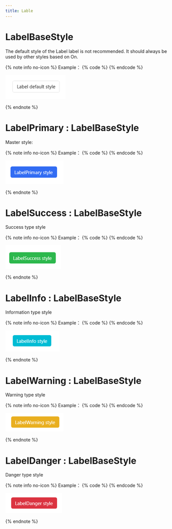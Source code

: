 ```yaml
---
title: Lable
---
```


# LabelBaseStyle

The default style of the Label label is not recommended. It should always be used by other styles based on On.

{% note info no-icon %}
Example：
{% code %}
    <Label Content="Label default style" Margin="10"></Label>
{% endcode %}

![Label.BaseStyle](https://raw.githubusercontent.com/HandyOrg/HandyOrgResource/master/HandyControl/Doc/native_controls/Label.BaseStyle.png)

{% endnote %}

# LabelPrimary : LabelBaseStyle

Master style:

{% note info no-icon %}
Example：
{% code %}
    <Label Content="LabelPrimary style" Margin="10" Style="{DynamicResource LabelPrimary}"></Label>
{% endcode %}

![Label.PrimaryStyle](https://raw.githubusercontent.com/HandyOrg/HandyOrgResource/master/HandyControl/Doc/native_controls/Label.PrimaryStyle.png)

{% endnote %}

# LabelSuccess : LabelBaseStyle

Success type style

{% note info no-icon %}
Example：
{% code %}
    <Label Content="LabelSuccess style" Margin="10" Style="{DynamicResource LabelSuccess}"></Label>
{% endcode %}

![Label.SuccessStyle](https://raw.githubusercontent.com/HandyOrg/HandyOrgResource/master/HandyControl/Doc/native_controls/Label.SuccessStyle.png)

{% endnote %}

# LabelInfo : LabelBaseStyle

Information type style

{% note info no-icon %}
Example：
{% code %}
    <Label Content="LabelInfo style" Margin="10" Style="{DynamicResource LabelInfo}"></Label>
{% endcode %}

![Label.InfoStyle](https://raw.githubusercontent.com/HandyOrg/HandyOrgResource/master/HandyControl/Doc/native_controls/Label.InfoStyle.png)

{% endnote %}

# LabelWarning : LabelBaseStyle

Warning type style 

{% note info no-icon %}
Example：
{% code %}
    <Label Content="LabelWarning style" Margin="10" Style="{DynamicResource LabelWarning}"></Label>
{% endcode %}

![Label.WarningStyle](https://raw.githubusercontent.com/HandyOrg/HandyOrgResource/master/HandyControl/Doc/native_controls/Label.WarningStyle.png)

{% endnote %}

# LabelDanger : LabelBaseStyle

Danger type style 

{% note info no-icon %}
Example：
{% code %}
    <Label Content="LabelDanger style" Margin="10" Style="{DynamicResource LabelDanger}"></Label>
{% endcode %}

![Label.DangerStyle](https://raw.githubusercontent.com/HandyOrg/HandyOrgResource/master/HandyControl/Doc/native_controls/Label.DangerStyle.png)

{% endnote %}